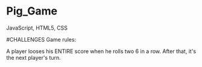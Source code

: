 # Pig_Game
JavaScript, HTML5, CSS

#CHALLENGES
Game rules:

A player looses his ENTIRE score when he rolls two 6 in a row. After that, it's the next player's turn. 

